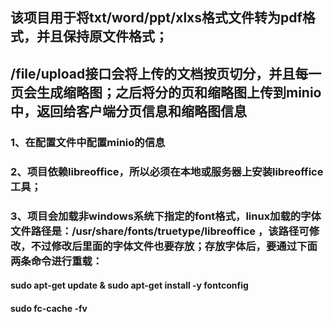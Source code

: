 ## 该项目用于将txt/word/ppt/xlxs格式文件转为pdf格式，并且保持原文件格式；

## /file/upload接口会将上传的文档按页切分，并且每一页会生成缩略图；之后将分的页和缩略图上传到minio中，返回给客户端分页信息和缩略图信息

### 1、在配置文件中配置minio的信息
### 2、项目依赖libreoffice，所以必须在本地或服务器上安装libreoffice工具；
### 3、项目会加载非windows系统下指定的font格式，linux加载的字体文件路径是：/usr/share/fonts/truetype/libreoffice ，该路径可修改，不过修改后里面的字体文件也要存放；存放字体后，要通过下面两条命令进行重载：
#### sudo apt-get update & sudo apt-get install -y fontconfig
#### sudo fc-cache -fv

